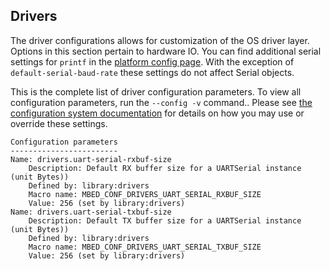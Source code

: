 <h2 id="configuration-drivers">Drivers</h2>

The driver configurations allows for customization of the OS driver layer. Options in this section pertain to hardware IO. You can find additional serial settings for `printf` in the [platform config page](configuration-platform.html). With the exception of `default-serial-baud-rate` these settings do not affect Serial objects.

This is the complete list of driver configuration parameters. To view all configuration parameters, run the `--config -v` command.. Please see [the configuration system documentation](configuration.html) for details on how you may use or override these settings.

```
Configuration parameters
------------------------
Name: drivers.uart-serial-rxbuf-size
    Description: Default RX buffer size for a UARTSerial instance (unit Bytes))
    Defined by: library:drivers
    Macro name: MBED_CONF_DRIVERS_UART_SERIAL_RXBUF_SIZE
    Value: 256 (set by library:drivers)
Name: drivers.uart-serial-txbuf-size
    Description: Default TX buffer size for a UARTSerial instance (unit Bytes))
    Defined by: library:drivers
    Macro name: MBED_CONF_DRIVERS_UART_SERIAL_TXBUF_SIZE
    Value: 256 (set by library:drivers)
```
